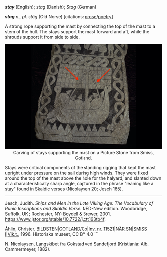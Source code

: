**_stay_** (English); _stag_ (Danish); _Stag_ (German)

_**stag** n., pl. stög_ (Old Norse) [citations: [prose](https://onp.ku.dk/onp/onp.php?o74925)/[poetry](https://lexiconpoeticum.org/m.php?p=lemma&i=78815)]  

A strong rope supporting the mast by connecting the top of the mast to a stem of the hull. The stays support the  mast forward and aft, while the shrouds support it from side to side. 

<div align="center">
  
  ![Stays depicted on the Picture Stone from Smiss, Gotland](../images/Stay_SmissBildsten.jpg)  
  Carving of stays supporting the mast on a Picture Stone from Smiss, Gotland. 

</div>

  Stays were critical components of the standing rigging that kept the mast upright under pressure on the sail during high winds. They were fixed around the top of the mast above the hole for the halyard, and slanted down at a characteristically sharp angle, captured in the phrase "leaning like a stay" found in Skaldic verses (Nicolaysen 20; Jesch 165). 
  
---

  Jesch, Judith. _Ships and Men in the Late Viking Age: The Vocabulary of Runic Inscriptions and Skaldic Verse._ NED-New edition. Woodbridge, Suffolk, UK ; Rochester, NY: 
Boydell & Brewer, 2001. https://www.jstor.org/stable/10.7722/j.ctt163tb4f.

  Åhlin, Christer. [BILDSTEN|GOTLAND/Go|Inv. nr. 11521|NÄR SN|SMISS I|Vik.t.](https://samlingar.shm.se/media/BC990396-D268-43E7-90CB-D1D7E72A5BAA), 1996. Historiska museet, CC BY 4.0 ```

 N. Nicolaysen, Langskibet fra Gokstad ved Sandefjord (Kristiania: Alb. Cammermeyer, 1882).
